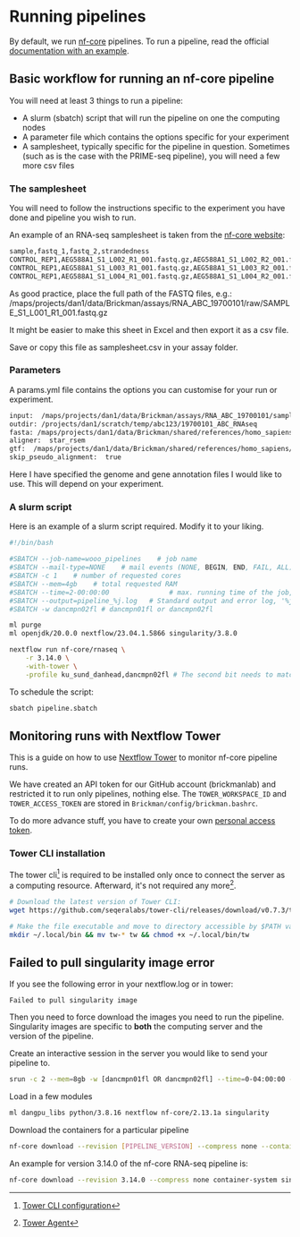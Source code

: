 # Running pipelines

By default, we run [nf-core](https://nf-co.re) pipelines. To run a pipeline, read
the official [documentation with an example](https://nf-co.re/configs/ku_sund_danhead).

## Basic workflow for running an nf-core pipeline

You will need at least 3 things to run a pipeline:

- A slurm (sbatch) script that will run the pipeline on one the computing nodes
- A parameter file which contains the options specific for your experiment
- A samplesheet, typically specific for the pipeline in question. Sometimes (such as is the case with the PRIME-seq pipeline), you will need a few more csv files

### The samplesheet

You will need to follow the instructions specific to the experiment you have done and pipeline you wish to run.

An example of an RNA-seq samplesheet is taken from the [nf-core website](https://nf-co.re/rnaseq/3.14.0/):

``` bash
sample,fastq_1,fastq_2,strandedness
CONTROL_REP1,AEG588A1_S1_L002_R1_001.fastq.gz,AEG588A1_S1_L002_R2_001.fastq.gz,auto
CONTROL_REP1,AEG588A1_S1_L003_R1_001.fastq.gz,AEG588A1_S1_L003_R2_001.fastq.gz,auto
CONTROL_REP1,AEG588A1_S1_L004_R1_001.fastq.gz,AEG588A1_S1_L004_R2_001.fastq.gz,auto
```
As good practice, place the full path of the FASTQ files, e.g.: /maps/projects/dan1/data/Brickman/assays/RNA_ABC_19700101/raw/SAMPLE_S1_L001_R1_001.fastq.gz

It might be easier to make this sheet in Excel and then export it as a csv file.

Save or copy this file as samplesheet.csv in your assay folder.

### Parameters

A params.yml file contains the options you can customise for your run or experiment.

``` bash
input:  /maps/projects/dan1/data/Brickman/assays/RNA_ABC_19700101/samplesheet.csv
outdir: /projects/dan1/scratch/temp/abc123/19700101_ABC_RNAseq
fasta: /maps/projects/dan1/data/Brickman/shared/references/homo_sapiens/ensembl/GRCh38_110/Homo_sapiens.GRCh38.dna_sm.primary_assembly.fa
aligner:  star_rsem
gtf:  /maps/projects/dan1/data/Brickman/shared/references/homo_sapiens/ensembl/GRCh38_110/Homo_sapiens.GRCh38.110.gtf
skip_pseudo_alignment:  true
```

Here I have specified the genome and gene annotation files I would like to use. This will depend on your experiment.

### A slurm script

Here is an example of a slurm script required. Modify it to your liking.

``` bash
#!/bin/bash

#SBATCH --job-name=wooo_pipelines    # job name
#SBATCH --mail-type=NONE    # mail events (NONE, BEGIN, END, FAIL, ALL)
#SBATCH -c 1    # number of requested cores
#SBATCH --mem=4gb    # total requested RAM
#SBATCH --time=2-00:00:00               # max. running time of the job, format in D-HH:MM:SS
#SBATCH --output=pipeline_%j.log   # Standard output and error log, '%j' gives the job ID
#SBATCH -w dancmpn02fl # dancmpn01fl or dancmpn02fl

ml purge
ml openjdk/20.0.0 nextflow/23.04.1.5866 singularity/3.8.0

nextflow run nf-core/rnaseq \
    -r 3.14.0 \
    -with-tower \
    -profile ku_sund_danhead,dancmpn02fl # The second bit needs to match the SBATCH -w at the top; send the run to the same server!

```

To schedule the script:

``` bash
sbatch pipeline.sbatch
```


## Monitoring runs with Nextflow Tower

This is a guide on how to use [Nextflow Tower](https://help.tower.nf/23.1/) to
monitor nf-core pipeline runs.

We have created an API token for our GitHub account (brickmanlab) and restricted
it to run only pipelines, nothing else. The `TOWER_WORKSPACE_ID` and `TOWER_ACCESS_TOKEN`
are stored in `Brickman/config/brickman.bashrc`.

To do more advance stuff, you have to create your own [personal access token](https://tower.nf/tokens).

### Tower CLI installation

The tower cli[^1] is required to be installed only once to connect the server as
a computing resource. Afterward, it's not required any more[^2].

``` bash
# Download the latest version of Tower CLI:
wget https://github.com/seqeralabs/tower-cli/releases/download/v0.7.3/tw-0.7.3-linux-x86_64

# Make the file executable and move to directory accessible by $PATH variable:
mkdir ~/.local/bin && mv tw-* tw && chmod +x ~/.local/bin/tw
```
## Failed to pull singularity image error

If you see the following error in your nextflow.log or in tower:

```
Failed to pull singularity image
```

Then you need to force download the images you need to run the pipeline. Singularity images are specific to __both__ the computing server and the version of the pipeline.

Create an interactive session in the server you would like to send your pipeline to.

``` bash
srun -c 2 --mem=8gb -w [dancmpn01fl OR dancmpn02fl] --time=0-04:00:00 -J mBanana --pty bash
```

Load in a few modules

``` bash
ml dangpu_libs python/3.8.16 nextflow nf-core/2.13.1a singularity
```

Download the containers for a particular pipeline

``` bash
nf-core download --revision [PIPELINE_VERSION] --compress none --container-system singularity [PIPELINE]

```

An example for version 3.14.0 of the nf-core RNA-seq  pipeline is:

``` bash
nf-core download --revision 3.14.0 --compress none container-system singularity nf-core/rnaseq
```


[^1]: [Tower CLI configuration](https://github.com/seqeralabs/tower-cli/#2-configuration)
[^2]: [Tower Agent](https://help.tower.nf/22.3/agent/)
